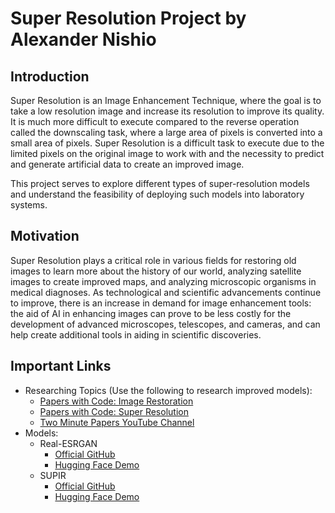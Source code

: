 # Super Resolution Project by Alexander Nishio

## Introduction
Super Resolution is an Image Enhancement Technique, where the goal is to take a low resolution image and increase its resolution to improve its quality. It is much more difficult to execute compared to the reverse operation called the downscaling task, where a large area of pixels is converted into a small area of pixels. Super Resolution is a difficult task to execute due to the limited pixels on the original image to work with and the necessity to predict and generate artificial data to create an improved image. 

This project serves to explore different types of super-resolution models and understand the feasibility of deploying such models into laboratory systems.

## Motivation
Super Resolution plays a critical role in various fields for restoring old images to learn more about the history of our world, analyzing satellite images to create improved maps, and analyzing microscopic organisms in medical diagnoses. As technological and scientific advancements continue to improve, there is an increase in demand for image enhancement tools: the aid of AI in enhancing images can prove to be less costly for the development of advanced microscopes, telescopes, and cameras, and can help create additional tools in aiding in scientific discoveries.

## Important Links
- Researching Topics (Use the following to research improved models):
  - [Papers with Code: Image Restoration](https://paperswithcode.com/task/image-restoration/latest)
  - [Papers with Code: Super Resolution](https://paperswithcode.com/task/super-resolution/latest)
  - [Two Minute Papers YouTube Channel](https://www.youtube.com/@TwoMinutePapers)
‎  ‎ 
- Models:
  - Real-ESRGAN
    - [Official GitHub](https://github.com/xinntao/Real-ESRGAN?tab=readme-ov-file#-updates)
    - [Hugging Face Demo](https://huggingface.co/spaces/akhaliq/Real-ESRGAN)
  - SUPIR
    - [Official GitHub](https://github.com/Fanghua-Yu/SUPIR)
    - [Hugging Face Demo](https://huggingface.co/spaces/Fabrice-TIERCELIN/SUPIR)
